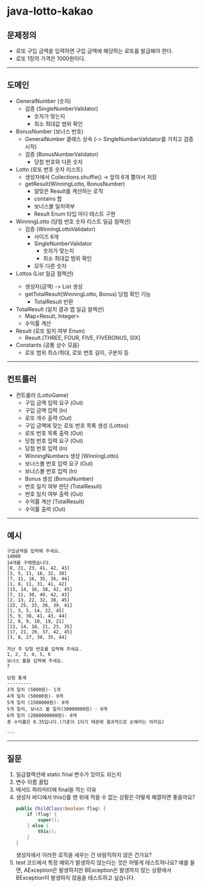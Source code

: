 # java-lotto-kakao

## 문제정의
- 로또 구입 금액을 입력하면 구입 금액에 해당하는 로또를 발급해야 한다.
- 로또 1장의 가격은 1000원이다.

---

## 도메인
- GeneralNumber (숫자)
  - 검증 (SingleNumberValidator)
    - 숫자가 맞는지
    - 최소 최대값 범위 확인
- BonusNumber (보너스 번호)
  - GeneralNumber 클래스 상속 (-> SingleNumberValidator를 거치고 검증 시작)
  - 검증 (BonusNumberValidator)
    - 당첨 번호와 다른 숫자
- Lotto (로또 번호 숫자 리스트)
  - 생성자에서 Collections.shuffle() -> 앞의 6개 뽑아서 저장
  - getResult(WinningLotto, BonusNumber)
    - 알맞은 Result를 계산하는 로직
    - contains 합
    - 보너스볼 일치여부
    - Result Enum 타입 마다 테스트 구현
- WinningLotto (당첨 번호 숫자 리스트 일급 컬렉션)
  - 검증 (WinningLottoValidator)
    - 사이즈 6개 
    - SingleNumberValidator
      - 숫자가 맞는지
      - 최소 최대값 범위 확인
    - 모두 다른 숫자
- Lottos (List<Lotto> 일급 컬렉션)
  - 생성자(금액) -> List<Lotto> 생성
  - getTotalResult(WinningLotto, Bonus) 당첨 확인 기능
    - TotalResult 반환
- TotalResult (일치 결과 맵 일급 컬렉션)
  - Map<Result, Integer>
  - 수익률 계산
- Result (로또 일치 여부 Enum)
  - Result.[THREE, FOUR, FIVE, FIVEBONUS, SIX]
- Constants (공통 상수 모음)
  - 로또 범위 최소/최대, 로또 번호 길이, 구분자 등

---

## 컨트롤러

- 컨트롤러 (LottoGame)
  - 구입 금액 입력 요구 (Out)
  - 구입 금액 입력 (In)
  - 로또 개수 출력 (Out)
  - 구입 금액에 맞는 로또 번호 목록 생성 (Lottos)
  - 로또 번호 목록 출력 (Out)
  - 당첨 번호 입력 요구 (Out)
  - 당첨 번호 입력 (In)
  - WinningNumbers 생성 (WinningLotto)
  - 보너스볼 번호 입력 요구 (Out)
  - 보너스볼 번호 입력 (In)
  - Bonus 생성 (BonusNumber)
  - 번호 일치 여부 판단 (TotalResult)
  - 번호 일치 여부 출력 (Out)
  - 수익률 계산 (TotalResult)
  - 수익률 출력 (Out)

---

## 예시
```
구입금액을 입력해 주세요.
14000
14개를 구매했습니다.
[8, 21, 23, 41, 42, 43]
[3, 5, 11, 16, 32, 38]
[7, 11, 16, 35, 36, 44]
[1, 8, 11, 31, 41, 42]
[13, 14, 16, 38, 42, 45]
[7, 11, 30, 40, 42, 43]
[2, 13, 22, 32, 38, 45]
[23, 25, 33, 36, 39, 41]
[1, 3, 5, 14, 22, 45]
[5, 9, 38, 41, 43, 44]
[2, 8, 9, 18, 19, 21]
[13, 14, 18, 21, 23, 35]
[17, 21, 29, 37, 42, 45]
[3, 8, 27, 30, 35, 44]

지난 주 당첨 번호를 입력해 주세요.
1, 2, 3, 4, 5, 6
보너스 볼을 입력해 주세요.
7

당첨 통계
---------
3개 일치 (5000원)- 1개
4개 일치 (50000원)- 0개
5개 일치 (1500000원)- 0개
5개 일치, 보너스 볼 일치(30000000원) - 0개
6개 일치 (2000000000원)- 0개
총 수익률은 0.35입니다.(기준이 1이기 때문에 결과적으로 손해라는 의미임)

---
```
---

## 질문

1. 일급컬렉션에 static final 변수가 있어도 되는지
2. 변수 이름 꿀팁
3. 메서드 파라미터에 final을 적는 이유
4. 생성자 바디에서 this()를 맨 위에 적을 수 없는 상황은 어떻게 해결하면 좋을까요?
   ```java
   public ChildClass(boolean flag) {
       if (flag) {
           super();
       } else {
           this();
       }
   }
   ```
   생성자에서 이러한 로직을 세우는 건 바람직하지 않은 건가요?
5. test 코드에서 특정 예외가 발생하지 않는다는 것은 어떻게 테스트하나요? 예를 들면, AException은 발생하지만 BException은 발생하지 않는 상황에서 BException이 발생하지 않음을 테스트하고 싶습니다.